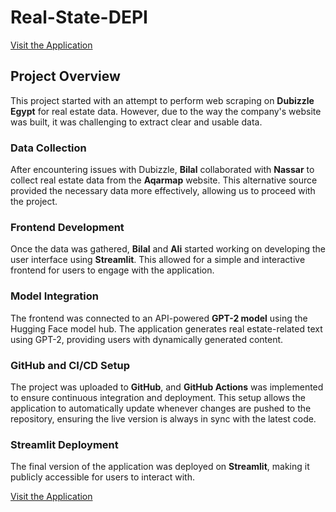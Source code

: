 # Real-State-DEPI

[Visit the Application](https://real-state-depi-vjgwomgxtherw3bn4fnbn2.streamlit.app/)

## Project Overview

This project started with an attempt to perform web scraping on **Dubizzle Egypt** for real estate data. However, due to the way the company's website was built, it was challenging to extract clear and usable data.

### Data Collection
After encountering issues with Dubizzle, **Bilal** collaborated with **Nassar** to collect real estate data from the **Aqarmap** website. This alternative source provided the necessary data more effectively, allowing us to proceed with the project.

### Frontend Development
Once the data was gathered, **Bilal** and **Ali** started working on developing the user interface using **Streamlit**. This allowed for a simple and interactive frontend for users to engage with the application.

### Model Integration
The frontend was connected to an API-powered **GPT-2 model** using the Hugging Face model hub. The application generates real estate-related text using GPT-2, providing users with dynamically generated content.

### GitHub and CI/CD Setup
The project was uploaded to **GitHub**, and **GitHub Actions** was implemented to ensure continuous integration and deployment. This setup allows the application to automatically update whenever changes are pushed to the repository, ensuring the live version is always in sync with the latest code.

### Streamlit Deployment
The final version of the application was deployed on **Streamlit**, making it publicly accessible for users to interact with.

[Visit the Application](https://real-state-depi-vjgwomgxtherw3bn4fnbn2.streamlit.app/)

